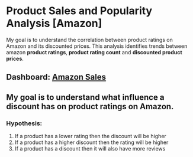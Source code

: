 # Product Sales and Popularity Analysis [Amazon]
My goal is to understand the correlation between product ratings on Amazon and its discounted prices. This analysis identifies trends between amazon __product ratings__, __product rating count__ and __discounted product prices__.

## Dashboard: [Amazon Sales](https://public.tableau.com/views/h_17452613845220/Dashboard1?:language=en-US&:sid=&:redirect=auth&:display_count=n&:origin=viz_share_link)

## My goal is to understand what influence a discount has on product ratings on Amazon.
### Hypothesis:
1. If a product has a lower rating then the discount will be higher
2. If a product has a higher discount then the rating will be higher
3. If a product has a discount then it will also have more reviews

